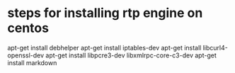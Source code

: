 # steps for installing rtp engine on centos

apt-get install debhelper 
apt-get install iptables-dev
apt-get install libcurl4-openssl-dev
apt-get install libpcre3-dev libxmlrpc-core-c3-dev
apt-get install markdown

